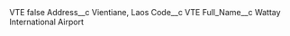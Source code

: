 <?xml version="1.0" encoding="UTF-8"?>
<CustomMetadata xmlns="http://soap.sforce.com/2006/04/metadata" xmlns:xsi="http://www.w3.org/2001/XMLSchema-instance" xmlns:xsd="http://www.w3.org/2001/XMLSchema">
    <label>VTE</label>
    <protected>false</protected>
    <values>
        <field>Address__c</field>
        <value xsi:type="xsd:string">Vientiane, Laos</value>
    </values>
    <values>
        <field>Code__c</field>
        <value xsi:type="xsd:string">VTE</value>
    </values>
    <values>
        <field>Full_Name__c</field>
        <value xsi:type="xsd:string">Wattay International Airport</value>
    </values>
</CustomMetadata>
